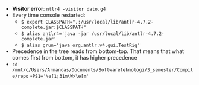 - **Visitor error**: `ntlr4 -visitor dato.g4`
- Every time console restarted:
  - `$ export CLASSPATH=".:/usr/local/lib/antlr-4.7.2-complete.jar:$CLASSPATH" `
  - `$ alias antlr4='java -jar /usr/local/lib/antlr-4.7.2-complete.jar' `
  - `$ alias grun='java org.antlr.v4.gui.TestRig'`
- Precedence in the tree reads from bottom-top. That means that what comes first from bottom, it has higher precedence
- `cd /mnt/c/Users/Armandas/Documents/Softwareteknologi/3_semester/Compile/repo`
-` PS1='\e[1;31m\W>\e[m'  `
